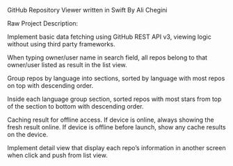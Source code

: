 GitHub Repository Viewer written in Swift By Ali Chegini 

Raw Project Description:

Implement basic data fetching using GitHub REST API v3, viewing logic without using third party frameworks.

When typing owner/user name in search field, all repos belong to that owner/user listed as result in the list view.

Group repos by language into sections, sorted by language with most repos on top with descending order.

Inside each language group section, sorted repos with most stars from top of the section to bottom with descending order.

Caching result for offline access. If device is online, always showing the fresh result online. If device is offline before launch, show any cache results on the device.

Implement detail view that display each repo’s information in another screen when click and push from list view.

